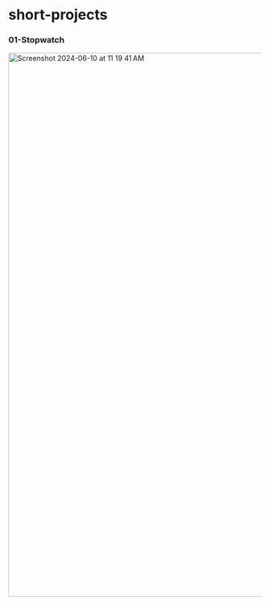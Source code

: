 # short-projects

### 01-Stopwatch
<img width="1083" alt="Screenshot 2024-06-10 at 11 19 41 AM" src="https://github.com/jkmathilda/PantryPal/assets/142202145/89e5dd23-8970-4090-8793-f32a6617b525">
